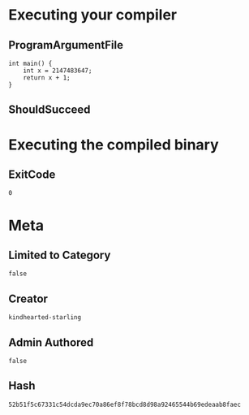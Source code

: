 # Executing your compiler

## ProgramArgumentFile

```
int main() {
    int x = 2147483647;
    return x + 1;
}
```

## ShouldSucceed

# Executing the compiled binary

## ExitCode

```
0
```

# Meta

## Limited to Category

```
false
```

## Creator

```
kindhearted-starling
```

## Admin Authored

```
false
```

## Hash

```
52b51f5c67331c54dcda9ec70a86ef8f78bcd8d98a92465544b69edeaab8faec
```
